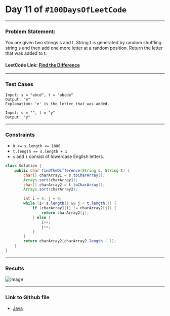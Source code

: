 # Day 11 of `#100DaysOfLeetCode`

___
### Problem Statement:  
You are given two strings s and t.
String t is generated by random shuffling string s and then add one more letter at a random position.
Return the letter that was added to t.


#### LeetCode Link: [Find the Difference](https://leetcode.com/problems/find-the-difference/description/)
___


### Test Cases
```
Input: s = "abcd", t = "abcde"
Output: "e"
Explanation: 'e' is the letter that was added.
```
```
Input: s = "", t = "y"
Output: "y"
```
___

### Constraints 
* `0 <= s.length <= 1000`
* `t.length == s.length + 1`
* `s` and `t` consist of lowercase English letters.

```java
class Solution {
    public char findTheDifference(String s, String t) {
        char[] charArray1 = s.toCharArray();
        Arrays.sort(charArray1);
        char[] charArray2 = t.toCharArray();
        Arrays.sort(charArray2);

        int i = 0, j = 0;
        while (i< s.length() && j < t.length()) {
            if (charArray1[i] != charArray2[j]) {
                return charArray2[j];
            } else {
                i++;
                j++;
            }
        }
        return charArray2[charArray2.length - 1];
    }
}
```
___
### Results
![image](https://user-images.githubusercontent.com/31382363/202529857-7dfe5b70-74ed-4b56-8f38-76b673443fc3.png)

___

### Link to Github file  
* [Java](https://github.com/studentdevelops/100DaysOfLeetCode/blob/f16a35551b9f702d4c46e8c75548293d93e5ddf1/Day11_Check_If_Pangram/code.java)
